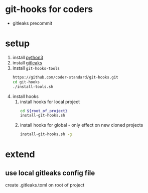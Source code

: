 # git-hooks for coders

* gitleaks precommit

# setup

1. install [python3](https://www.python.org/)
2. install [gitleaks](https://github.com/zricethezav/gitleaks)
3. install `git-hooks-tools`
    ```bash
   https://github.com/coder-standard/git-hooks.git
   cd git-hooks
   ./install-tools.sh
   ```
4. install hooks
   1. install hooks for local project
       ```bash
      cd ${root_of_project}
      install-git-hooks.sh
       ```
   2. install hooks for global - only effect on new cloned projects
       ```bash
       install-git-hooks.sh -g
      ```

# extend

## use local gitleaks config file

create .gitleaks.toml on root of project
